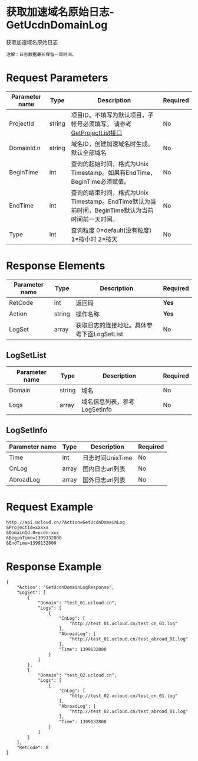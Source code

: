 # 获取加速域名原始日志-GetUcdnDomainLog

获取加速域名原始日志

```
注解：日志数据最长保留一周时间。
```

# Request Parameters
|Parameter name|Type|Description|Required|
|---|---|---|---|
|ProjectId|string|项目ID。不填写为默认项目，子帐号必须填写。 请参考[GetProjectList接口](api/summary/get_project_list)|No|
|DomainId.n|string|域名ID，创建加速域名时生成。默认全部域名|No|
|BeginTime|int|查询的起始时间，格式为Unix Timestamp。如果有EndTime，BeginTime必须赋值。|No|
|EndTime|int|查询的结束时间，格式为Unix Timestamp。EndTime默认为当前时间，BeginTime默认为当前时间前一天时间。|No|
|Type|int|查询粒度  0=default(没有粒度) 1=按小时  2=按天|No|

# Response Elements
|Parameter name|Type|Description|Required|
|---|---|---|---|
|RetCode|int|返回码|**Yes**|
|Action|string|操作名称|**Yes**|
|LogSet|array|获取日志的连接地址。具体参考下面LogSetList|No|

## LogSetList
|Parameter name|Type|Description|Required|
|---|---|---|---|
|Domain|string|域名|No|
|Logs|array|域名信息列表，参考LogSetInfo|No|

## LogSetInfo
|Parameter name|Type|Description|Required|
|---|---|---|---|
|Time|int|日志时间UnixTime|No|
|CnLog|array|国内日志url列表|No|
|AbroadLog|array|国外日志url列表|No|

# Request Example
```
http://api.ucloud.cn/?Action=GetUcdnDomainLog
&ProjectId=xxxxx
&DomainId.0=ucdn-xxx
&BeginTime=1399132800
&EndTime=1399132800
```

# Response Example
```
{
    "Action": "GetUcdnDomainLogResponse", 
    "LogSet": [
        {
            "Domain": "test_01.ucloud.cn", 
            "Logs": [
                {
                    "CnLog": [
                        "http://test_01.ucloud.cn/test_cn_01.log"
                    ], 
                    "AbroadLog": [
                        "http://test_01.ucloud.cn/test_abroad_01.log"
                    ], 
                    "Time": 1399132800
                }
            ]
        }, 
        {
            "Domain": "test_02.ucloud.cn", 
            "Logs": [
                {
                    "CnLog": [
                        "http://test_02.ucloud.cn/test_cn_01.log"
                    ], 
                    "AbroadLog": [
                        "http://test_02.ucloud.cn/test_abroad_01.log"
                    ], 
                    "Time": 1399132800
                }
            ]
        }
    ], 
    "RetCode": 0
}
```

